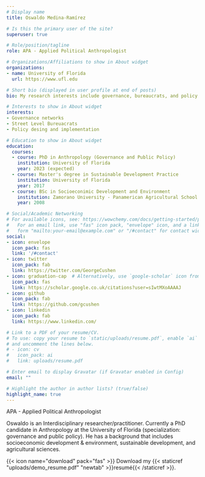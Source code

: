 ```yaml
---
# Display name
title: Oswaldo Medina-Ramírez

# Is this the primary user of the site?
superuser: true

# Role/position/tagline
role: APA - Applied Political Anthropologist

# Organizations/Affiliations to show in About widget
organizations:
- name: University of Florida
  url: https://www.ufl.edu

# Short bio (displayed in user profile at end of posts)
bio: My research interests include governance, bureaucrats, and policy.

# Interests to show in About widget
interests:
- Governance networks
- Street Level Bureuacrats
- Policy desing and implementation

# Education to show in About widget
education:
  courses:
  - course: PhD in Anthropology (Governance and Public Policy)
    institution: University of Florida
    year: 2023 (expected)
  - course: Master's degree in Sustainable Development Practice
    institution: University of Florida
    year: 2017
  - course: BSc in Socioeconimic Development and Environment
    institution: Zamorano University - Panamerican Agricultural School
    year: 2008

# Social/Academic Networking
# For available icons, see: https://wowchemy.com/docs/getting-started/page-builder/#icons
#   For an email link, use "fas" icon pack, "envelope" icon, and a link in the
#   form "mailto:your-email@example.com" or "/#contact" for contact widget.
social:
- icon: envelope
  icon_pack: fas
  link: '/#contact'
- icon: twitter
  icon_pack: fab
  link: https://twitter.com/GeorgeCushen
- icon: graduation-cap  # Alternatively, use `google-scholar` icon from `ai` icon pack
  icon_pack: fas
  link: https://scholar.google.co.uk/citations?user=sIwtMXoAAAAJ
- icon: github
  icon_pack: fab
  link: https://github.com/gcushen
- icon: linkedin
  icon_pack: fab
  link: https://www.linkedin.com/

# Link to a PDF of your resume/CV.
# To use: copy your resume to `static/uploads/resume.pdf`, enable `ai` icons in `params.toml`, 
# and uncomment the lines below.
# - icon: cv
#   icon_pack: ai
#   link: uploads/resume.pdf

# Enter email to display Gravatar (if Gravatar enabled in Config)
email: ""

# Highlight the author in author lists? (true/false)
highlight_name: true
---
```


APA - Applied Political Anthropologist

Oswaldo is an Interdisciplinary researcher/practitioner. Currently a PhD candidate in Anthropology at the University of Florida (specialization: governance and public policy). He has a background that includes socioeconomic development & environment, sustainable development, and agricultural sciences.



{{< icon name="download" pack="fas" >}} Download my {{< staticref "uploads/demo_resume.pdf" "newtab" >}}resumé{{< /staticref >}}.
